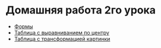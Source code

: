 # Домашняя работа 2го урока
* [Формы](index_form.html)
* [Таблица с выравниванием по центру](index_table.html)
* [Таблица с трансформацией картинки](index_tabl_trans.html)